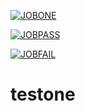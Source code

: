 [![JOBONE](https://github.com/shahXrul/testone/actions/workflows/flowone.yml/badge.svg)](https://github.com/shahXrul/testone/actions/workflows/flowone.yml)

[![JOBPASS](https://github.com/shahXrul/testone/actions/workflows/flowone.yml/badge.svg?event=job-pass)](https://github.com/shahXrul/testone/actions/workflows/flowone.yml?event=job-pass)


[![JOBFAIL](https://github.com/shahXrul/testone/actions/workflows/flowone.yml/badge.svg?event=push&job=job-fail)](https://github.com/shahXrul/testone/actions/workflows/flowone.yml)

# testone
